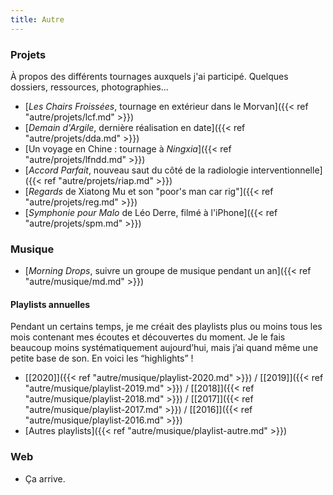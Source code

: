 ```yaml
---
title: Autre
---
```


### Projets

À propos des différents tournages auxquels j'ai participé. Quelques dossiers, ressources, photographies...

* [*Les Chairs Froissées*, tournage en extérieur dans le Morvan]({{< ref "autre/projets/lcf.md" >}})
* [*Demain d'Argile*, dernière réalisation en date]({{< ref "autre/projets/dda.md" >}})
* [Un voyage en Chine : tournage à *Ningxia*]({{< ref "autre/projets/lfndd.md" >}})
* [*Accord Parfait*, nouveau saut du côté de la radiologie interventionnelle]({{< ref "autre/projets/riap.md" >}})
* [*Regards* de Xiatong Mu et son "poor's man car rig"]({{< ref "autre/projets/reg.md" >}})
* [*Symphonie pour Malo* de Léo Derre, filmé à l'iPhone]({{< ref "autre/projets/spm.md" >}})

### Musique

* [*Morning Drops*, suivre un groupe de musique pendant un an]({{< ref "autre/musique/md.md" >}})

#### Playlists annuelles

Pendant un certains temps, je me créait des playlists plus ou moins tous les mois contenant mes écoutes et découvertes du moment. Je le fais beaucoup moins systématiquement aujourd’hui, mais j’ai quand même une petite base de son. En voici les “highlights” !

* [\[2020\]]({{< ref "autre/musique/playlist-2020.md" >}}) / [\[2019\]]({{< ref "autre/musique/playlist-2019.md" >}}) / [\[2018\]]({{< ref "autre/musique/playlist-2018.md" >}}) / [\[2017\]]({{< ref "autre/musique/playlist-2017.md" >}}) / [\[2016\]]({{< ref "autre/musique/playlist-2016.md" >}})
* [Autres playlists]({{< ref "autre/musique/playlist-autre.md" >}})

### Web

* Ça arrive.
